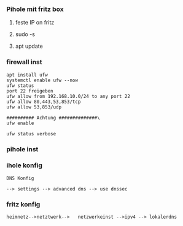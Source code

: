 ### Pihole mit fritz box

1. feste IP on fritz


2. sudo -s

3. apt update


### firewall inst
    apt install ufw
    systemctl enable ufw --now
    ufw status
    port 22 freigeben
    ufw allow from 192.168.10.0/24 to any port 22
    ufw allow 80,443,53,853/tcp
    ufw allow 53,853/udp

    ########## Achtung ##############\
    ufw enable

    ufw status verbose

### pihole inst

### ihole konfig

    DNS Konfig

    --> settings --> advanced dns --> use dnssec


### fritz konfig

    heimnetz-->netztwerk-->   netzwerkeinst -->ipv4 --> lokalerdns
   
